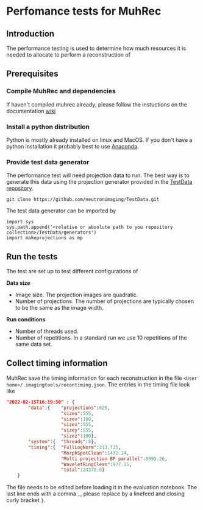 # Perfomance tests for MuhRec
## Introduction
The performance testing is used to determine how much resources it is needed to allocate to perform a reconstruction of 

## Prerequisites

### Compile MuhRec and dependencies
If haven't compiled muhrec already, please follow the instuctions on the documentation [wiki](https://github.com/neutronimaging/imagingsuite/wiki)

### Install a python distribution
Python is mostly already installed on linux and MacOS. If you don't have a python installation it probably best to use [Anaconda](https://www.anaconda.com/products/individual). 

### Provide test data generator
The performance test will need projection data to run. The best way is to generate this data using the projection generator provided in the [TestData repository](https://github.com/neutronimaging/TestData).

```git clone https://github.com/neutronimaging/TestData.git```

The test data generator can be imported by
```
import sys
sys.path.append('<relative or absolute path to you repository collection>/TestData/generators')
import makeprojections as mp
```

## Run the tests
The test are set up to test different configurations of 

__Data size__
- Image size. The projection images are quadratic.
- Number of projections. The number of projections are typically chosen to be the same as the image width.

__Run conditions__
- Number of threads used.
- Number of repetitions. In a standard run we use 10 repetitions of the same data set.

## Collect timing information
MuhRec save the timing information for each reconstruction in the file ```<User home>/.imagingtools/recontiming.json```. 
The entries in the timing file look like
```json
"2022-02-15T16:19:50" : {
        "data":{    "projections":625, 
                    "sizeu":555, 
                    "sizev":100, 
                    "sizex":555, 
                    "sizey":555, 
                    "sizez":100},
        "system":{  "threads":8},
        "timing":{  "FullLogNorm":213.735, 
                    "MorphSpotClean":1432.24, 
                    "Multi projection BP parallel":8995.26, 
                    "WaveletRingClean":977.15, 
                    "total":24378.8}
    }
```

The file needs to be edited before loading it in the evaluation notebook. The last line ends with a comma ```,```, please replace by a linefeed and closing curly bracket ```}```.


